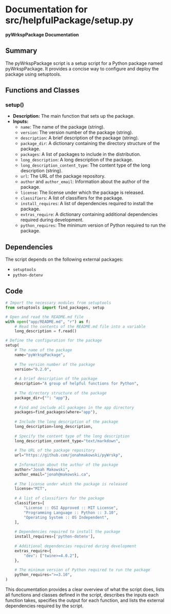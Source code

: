 # Documentation for src/helpfulPackage/setup.py

**pyWrkspPackage Documentation**

**Summary**
------------

The pyWrkspPackage script is a setup script for a Python package named pyWrkspPackage. It provides a concise way to configure and deploy the package using setuptools.

**Functions and Classes**
-------------------------

### setup()

*   **Description:** The main function that sets up the package.
*   **Inputs:**
    *   `name`: The name of the package (string).
    *   `version`: The version number of the package (string).
    *   `description`: A brief description of the package (string).
    *   `package_dir`: A dictionary containing the directory structure of the package.
    *   `packages`: A list of packages to include in the distribution.
    *   `long_description`: A long description of the package.
    *   `long_description_content_type`: The content type of the long description (string).
    *   `url`: The URL of the package repository.
    *   `author` and `author_email`: Information about the author of the package.
    *   `license`: The license under which the package is released.
    *   `classifiers`: A list of classifiers for the package.
    *   `install_requires`: A list of dependencies required to install the package.
    *   `extras_require`: A dictionary containing additional dependencies required during development.
    *   `python_requires`: The minimum version of Python required to run the package.

**Dependencies**
----------------

The script depends on the following external packages:

*   `setuptools`
*   `python-dotenv`

**Code**
------

```python
# Import the necessary modules from setuptools
from setuptools import find_packages, setup

# Open and read the README.md file
with open("app/README.md", "r") as f:
    # Read the contents of the README.md file into a variable
    long_description = f.read()

# Define the configuration for the package
setup(
    # The name of the package
    name="pyWrkspPackage",
    
    # The version number of the package
    version="0.2.0",
    
    # A brief description of the package
    description="A group of helpful functions for Python",
    
    # The directory structure of the package
    package_dir={"": "app"},
    
    # Find and include all packages in the app directory
    packages=find_packages(where="app"),
    
    # Include the long description of the package
    long_description=long_description,
    
    # Specify the content type of the long description
    long_description_content_type="text/markdown",
    
    # The URL of the package repository
    url="https://github.com/jonahmakowski/pyWrskp",
    
    # Information about the author of the package
    author="Jonah Makowski",
    author_email="jonah@makowski.ca",
    
    # The license under which the package is released
    license="MIT",
    
    # A list of classifiers for the package
    classifiers=[
        "License :: OSI Approved :: MIT License",
        "Programming Language :: Python :: 3.10",
        "Operating System :: OS Independent",
    ],
    
    # Dependencies required to install the package
    install_requires=['python-dotenv'],
    
    # Additional dependencies required during development
    extras_require={
        "dev": ["twine>=4.0.2"],
    },
    
    # The minimum version of Python required to run the package
    python_requires=">=3.10",
)
```

This documentation provides a clear overview of what the script does, lists all functions and classes defined in the script, describes the inputs each function takes, specifies the output for each function, and lists the external dependencies required by the script.